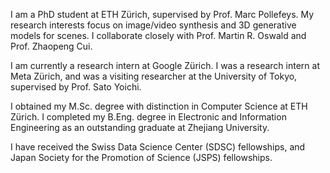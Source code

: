 I am a PhD student at ETH Zürich, supervised by Prof. Marc Pollefeys.
My research interests focus on image/video synthesis and 3D generative models for scenes.
I collaborate closely with Prof. Martin R. Oswald and Prof. Zhaopeng Cui.

I am currently a research intern at Google Zürich. <!--with Dr. Kripasindhu Sarkar and Dr. Thabo Beeler.-->
I was a research intern at Meta Zürich, and <!-- with Dr. Manuel López Antequera and Dr. Yubin Kuang.-->
was a visiting researcher at the University of Tokyo, supervised by Prof. Sato Yoichi.

I obtained my M.Sc. degree with distinction in Computer Science at ETH Zürich. <!--with a master's thesis supervised by Prof. Thomas Hoffman.-->
I completed my B.Eng. degree in Electronic and Information Engineering as an outstanding graduate at Zhejiang University.

I have received the Swiss Data Science Center (SDSC) fellowships, and Japan Society for the Promotion of Science (JSPS) fellowships.

<!-- ![](zuoyue.jpg) -->
